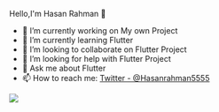 Hello,I'm Hasan Rahman 👋

- 🔭 I’m currently working on My own Project
- 🌱 I’m currently learning Flutter
- 👯 I’m looking to collaborate on Flutter Project
- 🤔 I’m looking for help with Flutter Project
- 💬 Ask me about Flutter
- 📫 How to reach me: [Twitter - @Hasanrahman5555](https://twitter.com/Hasanrahman5555)

<img src="https://github-readme-stats.vercel.app/api?username=hasanrahmna5555&&show_icons=true&title_color=ffffff&icon_color=bb2acf&text_color=daf7dc&bg_color=151515">
